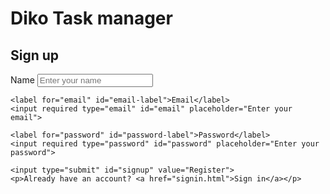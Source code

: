 <!DOCTYPE html>
<html lang="en">
<head>
  <meta charset="UTF-8">
  <meta name="viewport" content="width=device-width, initial-scale=1.0">
  <link rel="stylesheet" href="styles/signup.css">
  <title>Sign up</title>
</head>
<body>

  <h1 id="title">Diko Task manager</h1>
  <form id="signup-form">
    <h2>Sign up</h2>
    <label for="name" id="name-label">Name</label>
    <input required type="text" id="name" placeholder="Enter your name">

    <label for="email" id="email-label">Email</label>
    <input required type="email" id="email" placeholder="Enter your email">

    <label for="password" id="password-label">Password</label>
    <input required type="password" id="password" placeholder="Enter your password">

    <input type="submit" id="signup" value="Register">
    <p>Already have an account? <a href="signin.html">Sign in</a></p>
  </form>
  <script src="jsScipts/signup.js"></script>
</body>
</html>
